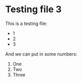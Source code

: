 # Testing file 3

This is a testing file:

* 1
* 2
* 3

And we can put in some numbers:

1. One
2. Two 
3. Three





